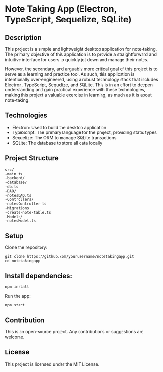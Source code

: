 # Note Taking App (Electron, TypeScript, Sequelize, SQLite)

## Description

This project is a simple and lightweight desktop application for note-taking. The primary objective of this application is to provide a straightforward and intuitive interface for users to quickly jot down and manage their notes.

However, the secondary, and arguably more critical goal of this project is to serve as a learning and practice tool. As such, this application is intentionally over-engineered, using a robust technology stack that includes Electron, TypeScript, Sequelize, and SQLite. This is in an effort to deepen understanding and gain practical experience with these technologies, making this project a valuable exercise in learning, as much as it is about note-taking.

## Technologies

- Electron: Used to build the desktop application
- TypeScript: The primary language for the project, providing static types
- Sequelize: The ORM to manage SQLite transactions
- SQLite: The database to store all data locally

## Project Structure

```
src/
-main.ts
-backend/
-database/
-db.ts
-DAO/
-notesDAO.ts
-Controllers/
-notesController.ts
-Migrations
-create-note-table.ts
-Models/
-notesModel.ts
```

## Setup

Clone the repository:

```
git clone https://github.com/yourusername/notetakingapp.git
cd notetakingapp
```

## Install dependencies:

```
npm install
```

Run the app:

```
npm start
```

## Contribution

This is an open-source project. Any contributions or suggestions are welcome.

## License

This project is licensed under the MIT License.
